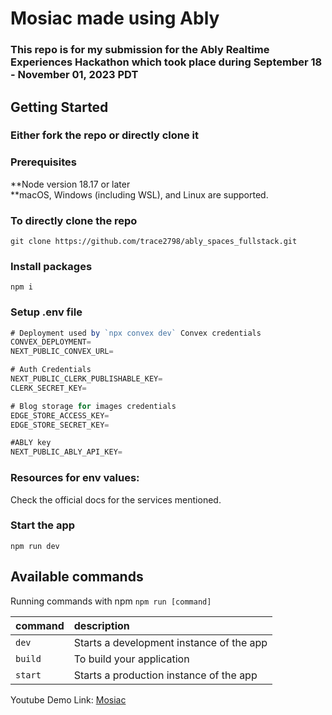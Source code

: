 # Mosiac made using Ably

### This repo is for my submission for the Ably Realtime Experiences Hackathon which took place during September 18 - November 01, 2023 PDT

## Getting Started

### Either fork the repo or directly clone it

### Prerequisites

**Node version 18.17 or later  
**macOS, Windows (including WSL), and Linux are supported.

### To directly clone the repo

```shell
git clone https://github.com/trace2798/ably_spaces_fullstack.git
```

### Install packages

```shell
npm i
```

### Setup .env file

```ts
# Deployment used by `npx convex dev` Convex credentials
CONVEX_DEPLOYMENT=
NEXT_PUBLIC_CONVEX_URL=

# Auth Credentials
NEXT_PUBLIC_CLERK_PUBLISHABLE_KEY=
CLERK_SECRET_KEY=

# Blog storage for images credentials
EDGE_STORE_ACCESS_KEY=
EDGE_STORE_SECRET_KEY=

#ABLY key
NEXT_PUBLIC_ABLY_API_KEY=
```

### Resources for env values:

Check the official docs for the services mentioned.

### Start the app

```shell
npm run dev
```

## Available commands

Running commands with npm `npm run [command]`

| command | description                              |
| :------ | :--------------------------------------- |
| `dev`   | Starts a development instance of the app |
| `build` | To build your application                |
| `start` | Starts a production instance of the app  |

Youtube Demo Link: [Mosiac](https://youtu.be/waSnSibWkJA)

